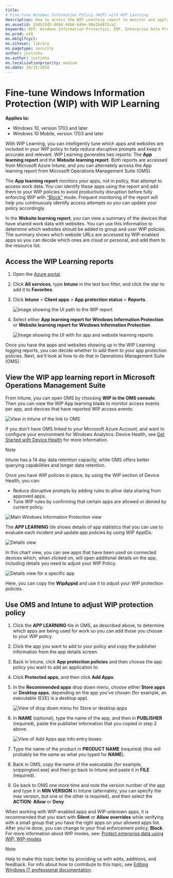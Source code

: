 ```yaml
---
title: 
# Fine-tune Windows Information Policy (WIP) with WIP Learning
description: How to access the WIP Learning report to monitor and apply Windows Information Protection in your company.
ms.assetid: 53db29d2-d99d-4db6-b494-90e2b4872ca2
keywords: WIP, Windows Information Protection, EDP, Enterprise Data Protection, WIP Learning
ms.prod: w10
ms.mktglfcycl:
ms.sitesec: library
ms.pagetype: security
author: justinha
ms.author: justinha
ms.localizationpriority: medium
ms.date: 10/15/2018
---
```


# Fine-tune Windows Information Protection (WIP) with WIP Learning
**Applies to:**

- Windows 10, version 1703 and later
- Windows 10 Mobile, version 1703 and later

With WIP Learning, you can intelligently tune which apps and websites are included in your WIP policy to help reduce disruptive prompts and keep it accurate and relevant. WIP Learning generates two reports: The **App learning report** and the **Website learning report**. Both reports are accessed from Microsoft Azure Intune, and you can alternately access the App learning report from Microsoft Operations Management Suite (OMS).

The **App learning report** monitors your apps, not in policy, that attempt to access work data. You can identify these apps using the report and add them to your WIP policies to avoid productivity disruption before fully enforcing WIP with [“Block”](protect-enterprise-data-using-wip.md#bkmk-modes) mode. Frequent monitoring of the report will help you continuously identify access attempts so you can update your policy accordingly.

In the **Website learning report**, you can view a summary of the devices that have shared work data with websites. You can use this information to determine which websites should be added to group and user WIP policies. The summary shows which website URLs are accessed by WIP-enabled apps so you can decide which ones are cloud or personal, and add them to the resource list.

## Access the WIP Learning reports

1. Open the [Azure portal](http://portal.azure.com/). 

1. Click **All services**, type **Intune** in the text box filter, and click the star to add it to **Favorites**.

1. Click **Intune** > **Client apps** > **App protection status** > **Reports**.

   ![Image showing the UI path to the WIP report](images/access-wip-learning-report.png) 

1. Select either **App learning report for Windows Information Protection** or **Website learning report for Windows Information Protection**. 

   ![Image showing the UI with for app and website learning reports](images/wip-learning-select-report.png) 

Once you have the apps and websites showing up in the WIP Learning logging reports, you can decide whether to add them to your app protection policies. Next, we'll look at how to do that in Operations Management Suite (OMS).

## View the WIP app learning report in Microsoft Operations Management Suite

From Intune, you can open OMS by choosing **WIP in the OMS console**. Then you can view the WIP App learning blade to monitor access events per app, and devices that have reported WIP access events:

![View in Intune of the link to OMS](images/wip-in-oms-console-link.png) 

If you don't have OMS linked to your Microsoft Azure Account, and want to configure your environment for Windows Analytics: Device Health, see [Get Started with Device Health](https://docs.microsoft.com/windows/deployment/update/device-health-get-started) for more information.

>[!NOTE]
>Intune has a 14 day data retention capacity, while OMS offers better querying capabilities and longer data retention.

Once you have WIP policies in place, by using the WIP section of Device Health, you can:

- Reduce disruptive prompts by adding rules to allow data sharing from approved apps.
- Tune WIP rules by confirming that certain apps are allowed or denied by current policy.

![Main Windows Information Protection view](images/oms-wip-app-learning-tile.png)

The **APP LEARNING** tile shows details of app statistics that you can use to evaluate each incident and update app policies by using WIP AppIDs.

![Details view](images/WIPNEW1-chart-selected-sterile.png)

In this chart view, you can see apps that have been used on connected devices which, when clicked on, will open additional details on the app, including details you need to adjust your WIP Policy:
    
![Details view for a specific app](images/WIPappID-sterile.png)

Here, you can copy the **WipAppid** and use it to adjust your WIP protection policies.

## Use OMS and Intune to adjust WIP protection policy

1. Click the **APP LEARNING** tile in OMS, as described above, to determine which apps are being used for work so you can add those you choose to your WIP policy.

2. Click the app you want to add to your policy and copy the publisher information from the app details screen.

3. Back in Intune, click **App protection policies** and then choose the app policy you want to add an application to.

4. Click **Protected apps**, and then click **Add Apps**.

5. In the **Recommended apps** drop down menu, choose either **Store apps** or **Desktop apps**, depending on the app you've chosen (for example, an executable (EXE) is a desktop app). 

    ![View of drop down menu for Store or desktop apps](images/wip-learning-choose-store-or-desktop-app.png)

6. In **NAME** (optional), type the name of the app, and then in **PUBLISHER** (required), paste the publisher information that you copied in step 2 above.

    ![View of Add Apps app info entry boxes](images/wip-learning-app-info.png)

7. Type the name of the product in **PRODUCT NAME** (required)  (this will probably be the same as what you typed for **NAME**).

8. Back in OMS, copy the name of the executable (for example, snippingtool.exe) and then go back to Intune and paste it in **FILE** (required).

9. Go back to OMS one more time and note the version number of the app and type it in **MIN VERSION** in Intune (alternately, you can specify the max version, but one or the other is required), and then select the **ACTION**: **Allow** or **Deny**

When working with WIP-enabled apps and WIP-unknown apps, it is recommended that you start with **Silent** or **Allow overrides** while verifying with a small group that you have the right apps on your allowed apps list. After you're done, you can change to your final enforcement policy, **Block**. For more information about WIP modes, see: [Protect enterprise data using WIP: WIP-modes](protect-enterprise-data-using-wip.md#bkmk-modes)

>[!NOTE]
>Help to make this topic better by providing us with edits, additions, and feedback. For info about how to contribute to this topic, see [Editing Windows IT professional documentation](https://github.com/Microsoft/windows-itpro-docs/blob/master/CONTRIBUTING.md).
